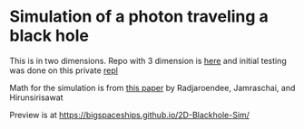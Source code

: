 # Simulation of a photon traveling a black hole
This is in two dimensions. Repo with 3 dimension is [here](https://github.com/TODO) and initial testing was done on this private [repl](https://9e7b7783-2b54-4986-8c41-8888cce4c3c4-00-2va5xfvzjtlqq.worf.replit.dev/)

Math for the simulation is from [this paper](https://iopscience.iop.org/article/10.1088/1742-6596/2653/1/012024) by Radjaroendee, Jamraschai, and Hirunsirisawat

Preview is at https://bigspaceships.github.io/2D-Blackhole-Sim/
